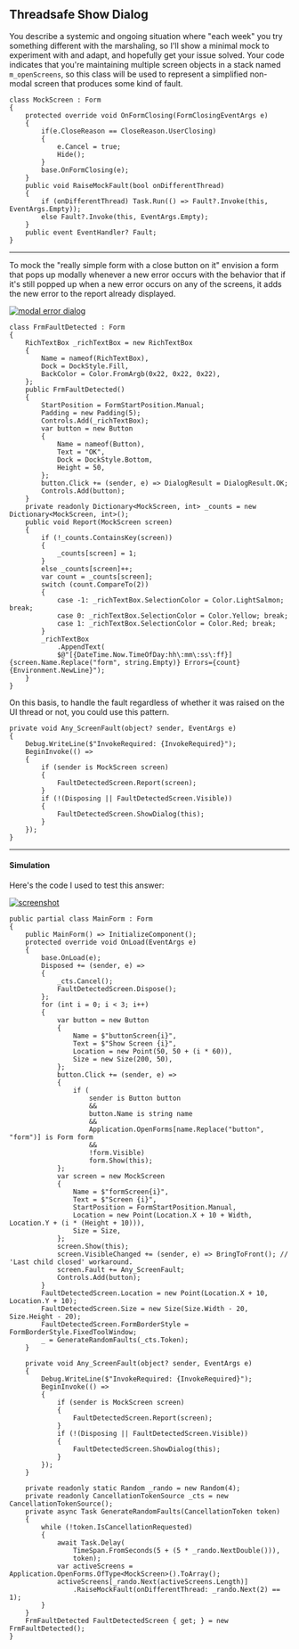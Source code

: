 ## Threadsafe Show Dialog

You describe a systemic and ongoing situation where "each week" you try something different with the marshaling, so I'll show a minimal mock to experiment with and adapt, and hopefully get your issue solved. Your code indicates that you're maintaining multiple screen objects in a stack named `m_openScreens`, so this class will be used to represent a simplified non-modal screen that produces some kind of fault.

```
class MockScreen : Form
{
    protected override void OnFormClosing(FormClosingEventArgs e)
    {
        if(e.CloseReason == CloseReason.UserClosing)
        {
            e.Cancel = true;
            Hide();
        }
        base.OnFormClosing(e);
    }
    public void RaiseMockFault(bool onDifferentThread)
    {
        if (onDifferentThread) Task.Run(() => Fault?.Invoke(this, EventArgs.Empty));
        else Fault?.Invoke(this, EventArgs.Empty);
    }
    public event EventHandler? Fault;
}
```
___

To mock the "really simple form with a close button on it" envision a form that pops up modally whenever a new error occurs with the behavior that if it's still popped up when a new error occurs on any of the screens, it adds the new error to the report already displayed.

[![modal error dialog][1]][1]

```
class FrmFaultDetected : Form 
{
    RichTextBox _richTextBox = new RichTextBox
    {
        Name = nameof(RichTextBox),
        Dock = DockStyle.Fill,
        BackColor = Color.FromArgb(0x22, 0x22, 0x22),
    };
    public FrmFaultDetected() 
    {
        StartPosition = FormStartPosition.Manual;
        Padding = new Padding(5);
        Controls.Add(_richTextBox);
        var button = new Button
        {
            Name = nameof(Button),
            Text = "OK",
            Dock = DockStyle.Bottom,
            Height = 50,
        };
        button.Click += (sender, e) => DialogResult = DialogResult.OK;
        Controls.Add(button);
    }
    private readonly Dictionary<MockScreen, int> _counts = new Dictionary<MockScreen, int>();
    public void Report(MockScreen screen)
    {
        if (!_counts.ContainsKey(screen))
        {
            _counts[screen] = 1;
        }
        else _counts[screen]++;
        var count = _counts[screen];
        switch (count.CompareTo(2))
        {
            case -1: _richTextBox.SelectionColor = Color.LightSalmon; break;
            case 0: _richTextBox.SelectionColor = Color.Yellow; break;
            case 1: _richTextBox.SelectionColor = Color.Red; break;
        }
        _richTextBox
            .AppendText(
            $@"[{DateTime.Now.TimeOfDay:hh\:mm\:ss\:ff}] {screen.Name.Replace("form", string.Empty)} Errors={count}{Environment.NewLine}");
    }
}
```

On this basis, to handle the fault regardless of whether it was raised on the UI thread or not, you could use this pattern.

```
private void Any_ScreenFault(object? sender, EventArgs e)
{
    Debug.WriteLine($"InvokeRequired: {InvokeRequired}");
    BeginInvoke(() =>
    {
        if (sender is MockScreen screen)
        {
            FaultDetectedScreen.Report(screen);
        }
        if (!(Disposing || FaultDetectedScreen.Visible))
        {
            FaultDetectedScreen.ShowDialog(this);
        }
    });
}
```

___
#### Simulation

Here's the code I used to test this answer:

[![screenshot][2]][2]

```
public partial class MainForm : Form
{
    public MainForm() => InitializeComponent();
    protected override void OnLoad(EventArgs e)
    {
        base.OnLoad(e);
        Disposed += (sender, e) =>
        {
            _cts.Cancel();
            FaultDetectedScreen.Dispose();
        };
        for (int i = 0; i < 3; i++) 
        {
            var button = new Button
            {
                Name = $"buttonScreen{i}",
                Text = $"Show Screen {i}",
                Location = new Point(50, 50 + (i * 60)),
                Size = new Size(200, 50),
            };
            button.Click += (sender, e) =>
            {
                if (
                    sender is Button button
                    &&
                    button.Name is string name
                    &&
                    Application.OpenForms[name.Replace("button", "form")] is Form form
                    &&
                    !form.Visible)
                    form.Show(this);
            };
            var screen = new MockScreen
            {
                Name = $"formScreen{i}",
                Text = $"Screen {i}",
                StartPosition = FormStartPosition.Manual,
                Location = new Point(Location.X + 10 + Width, Location.Y + (i * (Height + 10))),
                Size = Size,
            };
            screen.Show(this);
            screen.VisibleChanged += (sender, e) => BringToFront(); // 'Last child closed' workaround.
            screen.Fault += Any_ScreenFault;
            Controls.Add(button);
        }
        FaultDetectedScreen.Location = new Point(Location.X + 10, Location.Y + 10);
        FaultDetectedScreen.Size = new Size(Size.Width - 20, Size.Height - 20);
        FaultDetectedScreen.FormBorderStyle = FormBorderStyle.FixedToolWindow;
        _ = GenerateRandomFaults(_cts.Token);
    }

    private void Any_ScreenFault(object? sender, EventArgs e)
    {
        Debug.WriteLine($"InvokeRequired: {InvokeRequired}");
        BeginInvoke(() =>
        {
            if (sender is MockScreen screen)
            {
                FaultDetectedScreen.Report(screen);
            }
            if (!(Disposing || FaultDetectedScreen.Visible))
            {
                FaultDetectedScreen.ShowDialog(this);
            }
        });
    }

    private readonly static Random _rando = new Random(4);
    private readonly CancellationTokenSource _cts = new CancellationTokenSource();
    private async Task GenerateRandomFaults(CancellationToken token)
    {
        while (!token.IsCancellationRequested)
        {
            await Task.Delay(
                TimeSpan.FromSeconds(5 + (5 * _rando.NextDouble())),
                token);
            var activeScreens = Application.OpenForms.OfType<MockScreen>().ToArray();
            activeScreens[_rando.Next(activeScreens.Length)]
                .RaiseMockFault(onDifferentThread: _rando.Next(2) == 1);
        }
    }
    FrmFaultDetected FaultDetectedScreen { get; } = new FrmFaultDetected();
}
```


  [1]: https://i.stack.imgur.com/h6IoM.png
  [2]: https://i.stack.imgur.com/g7OFa.png
